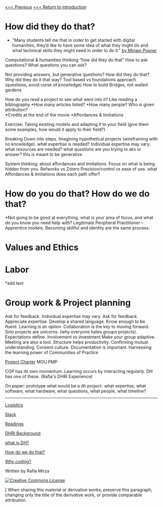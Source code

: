 
[<<< Previous](README.md)
[<<< Return to introduction](README.md)

# How did they do that? 

* "Many students tell me that in order to get started with digital humanities, they’d like to have some idea of what they might do and what technical skills they might need in order to do it." [by Miriam Posner](http://miriamposner.com/blog/how-did-they-make-that/   )

Computational & humanities thinking “how did they do that”
How to ask questions? What questions you can ask?

Not providing answers, but generative questions? How did they do that? Why did they do it that way? 
Tool based vs foundations approach 
(questions, avoid curse of knowledge) 
How to build Bridges, not walled gardens 

How do you read a project to see what went into it?
Like reading a bibliography
*How many articles listed? 
*How many people? Who is given attribution? 	
*Credits at the end of the movie 
*Affordances & limitations 

Exercise: Taking existing models and adapting it to your field (give them some examples, how would it apply to their field?)

Breaking Down into steps.
Imagining hypothetical projects (wireframing with no knowledge).
what expertise is needed? Individual expertise may vary.
what resources are needed?
what questions are you trying to aks or answer?
this is meant to be generative 

System thinking: about affordances and limitations.
Focus on what is being hidden from you.
Refworks vs Zotero
Precision/control vs ease of use.
what Affordances & limitations does each path offer?

# How do you do that? How do we do that?
*Not going to be good at everything, what is your area of focus, and what do you know you need help with?
Legitimate Peripheral Practitioner – Apprentice models.
Becoming skillful and identity are the same process.

# Values and Ethics
# Labor
*add text

# Group work & Project planning

Ask for feedback.
Individual expertise may vary.
Ask for feedback.
Appreciate expertise.
Develop a shared language. Know enough to be fluent.
Learning is an option.
Collaboration is the key to moving forward. Solo projects are unicorns. (why everyone hates groups projects).
Expectations define.
Involvement vs investment
Make your group adaptive.
Meeting are also a tool.
Structure helps productivity.
Confirming mutual understanding. Consent culture.
Documentation is important.
Harnessing the learning power of Communities of Practice

[Project Charter](https://stewartvarner.com/2014/05/project-charter/) 
MOU
PMP


COP has its own momentum. Learning occurs by interacting regularly. DH has one of these. (Rafia's DHRI Experience)

On paper: prototype what would be a dh project- what expertise, what software, what hardware, what questions, what people, what timeline?

-----

[Logistics](sections/logistics.md)  

[Slack](sections/Slack.md)  

[Readings](sections/readings.md)  

[DHRI Background](sections/DHRI.md)  

[what is DH?](sections/DH.md)  

[How do we do that?](sections/how.md)

[Why coding?](sections/why.md)

Written by Rafia Mirza

[![Creative Commons License](https://i.creativecommons.org/l/by-sa/4.0/88x31.png)](http://creativecommons.org/licenses/by-sa/4.0/)

[ When sharing this material or derivative works, preserve this paragraph, changing only the title of the derivative work, or provide comparable attribution.
